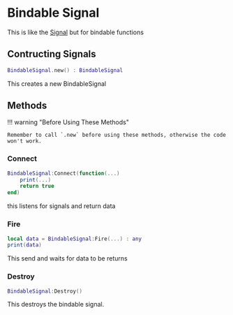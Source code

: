 # Bindable Signal

This is like the [Signal](./Signal.md) but for bindable functions

## Contructing Signals
```lua
BindableSignal.new() : BindableSignal
```
This creates a new BindableSignal

## **Methods**

!!! warning "Before Using These Methods"

    Remember to call `.new` before using these methods, otherwise the code won't work.

### Connect
```lua
BindableSignal:Connect(function(...)
    print(...)
    return true
end)
```

this listens for signals and return data

### Fire
```lua
local data = BindableSignal:Fire(...) : any
print(data)
```

This send and waits for data to be returns

### Destroy

```lua
BindableSignal:Destroy()
```

This destroys the bindable signal.